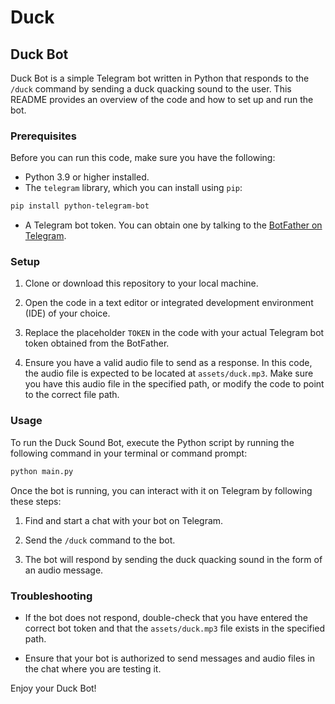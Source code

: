 # Duck

## Duck Bot

Duck Bot is a simple Telegram bot written in Python that responds to the `/duck` command by sending a duck quacking sound to the user. This README provides an overview of the code and how to set up and run the bot.

### Prerequisites

Before you can run this code, make sure you have the following:

- Python 3.9 or higher installed.
- The `telegram` library, which you can install using `pip`:

```bash
pip install python-telegram-bot
```

- A Telegram bot token. You can obtain one by talking to the [BotFather on Telegram](https://core.telegram.org/bots#botfather).

### Setup

1. Clone or download this repository to your local machine.

2. Open the code in a text editor or integrated development environment (IDE) of your choice.

3. Replace the placeholder `TOKEN` in the code with your actual Telegram bot token obtained from the BotFather.

4. Ensure you have a valid audio file to send as a response. In this code, the audio file is expected to be located at `assets/duck.mp3`. Make sure you have this audio file in the specified path, or modify the code to point to the correct file path.

### Usage

To run the Duck Sound Bot, execute the Python script by running the following command in your terminal or command prompt:

```bash
python main.py
```

Once the bot is running, you can interact with it on Telegram by following these steps:

1. Find and start a chat with your bot on Telegram.

2. Send the `/duck` command to the bot.

3. The bot will respond by sending the duck quacking sound in the form of an audio message.

### Troubleshooting

- If the bot does not respond, double-check that you have entered the correct bot token and that the `assets/duck.mp3` file exists in the specified path.

- Ensure that your bot is authorized to send messages and audio files in the chat where you are testing it.

Enjoy your Duck Bot!